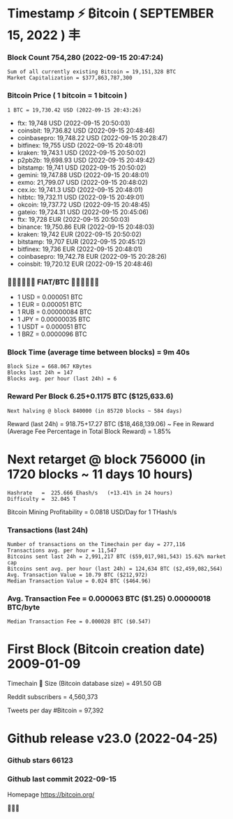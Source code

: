 # Timestamp ⚡ ₿itcoin ( SEPTEMBER 15, 2022 ) 丰
### Block Count	754,280 (2022-09-15 20:47:24)
    Sum of all currently existing Bitcoin = 19,151,328 BTC
    Market Capitalization = $377,863,787,300
### Bitcoin Price ( 1 bitcoin = 1 bitcoin )
	1 BTC = 19,730.42 USD (2022-09-15 20:43:26)
- ftx: 19,748 USD (2022-09-15 20:50:03)
- coinsbit: 19,736.82 USD (2022-09-15 20:48:46)
- coinbasepro: 19,748.22 USD (2022-09-15 20:28:47)
- bitfinex: 19,755 USD (2022-09-15 20:48:01)
- kraken: 19,743.1 USD (2022-09-15 20:50:02)
- p2pb2b: 19,698.93 USD (2022-09-15 20:49:42)
- bitstamp: 19,741 USD (2022-09-15 20:50:02)
- gemini: 19,747.88 USD (2022-09-15 20:48:01)
- exmo: 21,799.07 USD (2022-09-15 20:48:02)
- cex.io: 19,741.3 USD (2022-09-15 20:48:01)
- hitbtc: 19,732.11 USD (2022-09-15 20:49:01)
- okcoin: 19,737.72 USD (2022-09-15 20:48:45)
- gateio: 19,724.31 USD (2022-09-15 20:45:06)
- ftx: 19,728 EUR (2022-09-15 20:50:03)
- binance: 19,750.86 EUR (2022-09-15 20:48:03)
- kraken: 19,742 EUR (2022-09-15 20:50:02)
- bitstamp: 19,707 EUR (2022-09-15 20:45:12)
- bitfinex: 19,736 EUR (2022-09-15 20:48:01)
- coinbasepro: 19,742.78 EUR (2022-09-15 20:28:26)
- coinsbit: 19,720.12 EUR (2022-09-15 20:48:46)
### 💱💶💵💷💴💱 FIAT/BTC 💱💶💵💷💴💱
- 1 USD = 0.000051 BTC
- 1 EUR = 0.000051 BTC
- 1 RUB = 0.00000084 BTC
- 1 JPY = 0.00000035 BTC
- 1 USDT = 0.000051 BTC
- 1 BRZ = 0.0000096 BTC
### Block Time (average time between blocks)	= 9m 40s
    Block Size = 668.067 KBytes
    Blocks last 24h = 147
    Blocks avg. per hour (last 24h) = 6
### Reward Per Block	6.25+0.1175 BTC ($125,633.6) 
    Next halving @ block 840000 (in 85720 blocks ~ 584 days)
Reward (last 24h) = 918.75+17.27 BTC ($18,468,139.06) ~ Fee in Reward (Average Fee Percentage in Total Block Reward) = 1.85%
# Next retarget @ block 756000 (in 1720 blocks ~ 11 days 10 hours)
    Hashrate   =  225.666 Ehash/s   (+13.41% in 24 hours)
    Difficulty =  32.045 T
Bitcoin Mining Profitability = 0.0818 USD/Day for 1 THash/s

### Transactions (last 24h)
    Number of transactions on the Timechain per day = 277,116
    Transactions avg. per hour = 11,547
    Bitcoins sent last 24h = 2,991,217 BTC ($59,017,981,543) 15.62% market cap
    Bitcoins sent avg. per hour (last 24h) = 124,634 BTC ($2,459,082,564)
    Avg. Transaction Value = 10.79 BTC ($212,972)
    Median Transaction Value = 0.024 BTC ($464.96)
### Avg. Transaction Fee = 0.000063 BTC ($1.25) 0.00000018 BTC/byte
    Median Transaction Fee = 0.000028 BTC ($0.547)
# First Block (Bitcoin creation date)	2009-01-09

Timechain 🪩 Size (Bitcoin database size)	= 491.50 GB

Reddit subscribers	= 4,560,373

Tweets per day #Bitcoin	= 97,392

# Github release	v23.0 (2022-04-25)
### Github stars	66123
### Github last commit	2022-09-15

Homepage	https://bitcoin.org/

💙🍥💜
